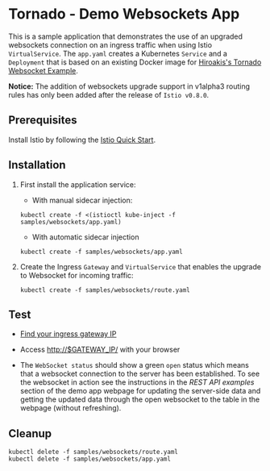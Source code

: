 # Tornado - Demo Websockets App

This is a sample application that demonstrates the use of an upgraded websockets connection on an ingress traffic when
using Istio `VirtualService`. The `app.yaml` creates a Kubernetes `Service` and a `Deployment` that is based on an
existing Docker image for [Hiroakis's Tornado Websocket Example](https://github.com/hiroakis/tornado-websocket-example).

__Notice:__ The addition of websockets upgrade support in v1alpha3 routing rules has only been added after the release
of `Istio v0.8.0`.

## Prerequisites

Install Istio by following the [Istio Quick Start](https://istio.io/docs/setup/kubernetes/quick-start.html).

## Installation

1. First install the application service:

    - With manual sidecar injection:

    ```command
    kubectl create -f <(istioctl kube-inject -f samples/websockets/app.yaml)
    ```

    - With automatic sidecar injection

    ```command
    kubectl create -f samples/websockets/app.yaml
    ```

1. Create the Ingress `Gateway` and `VirtualService` that enables the upgrade to Websocket for incoming traffic:

    ```command
    kubectl create -f samples/websockets/route.yaml
    ```

## Test

- [Find your ingress gateway IP](https://istio.io/docs/tasks/traffic-management/ingress/#determining-the-ingress-ip-and-ports)

- Access <http://$GATEWAY_IP/> with your browser

- The `WebSocket status` should show a green `open` status which means that a websocket connection to the server has
  been established. To see the websocket in action see the instructions in the _REST API examples_ section of the demo
  app webpage for updating the server-side data and getting the updated data through the open websocket to the table in
  the webpage (without refreshing).

## Cleanup

```command
kubectl delete -f samples/websockets/route.yaml
kubectl delete -f samples/websockets/app.yaml
```
